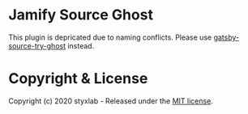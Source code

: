 # Jamify Source Ghost

This plugin is depricated due to naming conflicts. Please use [gatsby-source-try-ghost](https://www.npmjs.com/package/gatsby-source-try-ghost) instead.

# Copyright & License

Copyright (c) 2020 styxlab - Released under the [MIT license](LICENSE).

